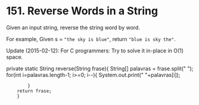# 151. Reverse Words in a String

Given an input string, reverse the string word by word.

For example,
Given s = `"the sky is blue"`,
return `"blue is sky the"`.
 
Update (2015-02-12): 
For C programmers: Try to solve it in-place in O(1) space.
  
  private static String reverse(String frase){
		 String[] palavras = frase.split(" ");
		 for(int i=palavras.length-1; i>=0; i--){
			System.out.print(" "+palavras[i]);
			
	        }
		return frase;
	    }	